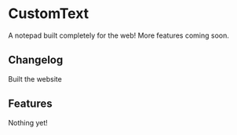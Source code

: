 # CustomText

A notepad built completely for the web! More features coming soon.

## Changelog
Built the website

## Features
Nothing yet!
